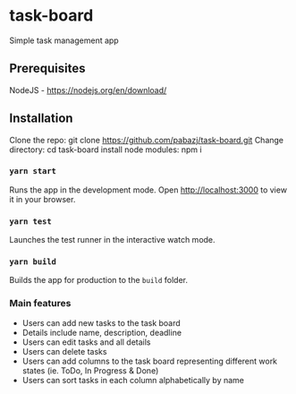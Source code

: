 
# task-board
Simple task management app

## Prerequisites
NodeJS - https://nodejs.org/en/download/

## Installation
Clone the repo: git clone https://github.com/pabazj/task-board.git
Change directory: cd task-board
install node modules: npm i

### `yarn start`
Runs the app in the development mode.
Open [http://localhost:3000](http://localhost:3000) to view it in your browser.

### `yarn test`
Launches the test runner in the interactive watch mode.

### `yarn build`
Builds the app for production to the `build` folder.

### Main features
- Users can add new tasks to the task board  
- Details include name, description, deadline 
- Users can edit tasks and all details 
- Users can delete tasks 
- Users can add columns to the task board representing different work states (ie. ToDo, In Progress & Done) 
- Users can sort tasks in each column alphabetically by name 
